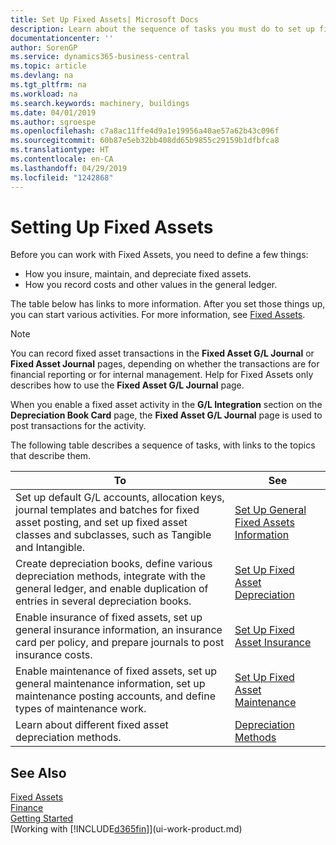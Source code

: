 ```yaml
---
title: Set Up Fixed Assets| Microsoft Docs
description: Learn about the sequence of tasks you must do to set up fixed assets, such as machinery or buildings.
documentationcenter: ''
author: SorenGP
ms.service: dynamics365-business-central
ms.topic: article
ms.devlang: na
ms.tgt_pltfrm: na
ms.workload: na
ms.search.keywords: machinery, buildings
ms.date: 04/01/2019
ms.author: sgroespe
ms.openlocfilehash: c7a8ac11ffe4d9a1e19956a40ae57a62b43c096f
ms.sourcegitcommit: 60b87e5eb32bb408dd65b9855c29159b1dfbfca8
ms.translationtype: HT
ms.contentlocale: en-CA
ms.lasthandoff: 04/29/2019
ms.locfileid: "1242868"
---
```

# <a name="setting-up-fixed-assets"></a>Setting Up Fixed Assets
Before you can work with Fixed Assets, you need to define a few things:  

* How you insure, maintain, and depreciate fixed assets.  
* How you record costs and other values in the general ledger.  

The table below has links to more information. After you set those things up, you can start various activities. For more information, see [Fixed Assets](fa-manage.md).  

> [!NOTE]  
>   You can record fixed asset transactions in the **Fixed Asset G/L Journal** or **Fixed Asset Journal** pages, depending on whether the transactions are for financial reporting or for internal management. Help for Fixed Assets only describes how to use the **Fixed Asset G/L Journal** page.  

When you enable a fixed asset activity in the **G/L Integration** section on the **Depreciation Book Card** page, the **Fixed Asset G/L Journal** page is used to post transactions for the activity.

The following table describes a sequence of tasks, with links to the topics that describe them.  

| To | See |
| --- | --- |
| Set up default G/L accounts, allocation keys, journal templates and batches for fixed asset posting, and set up fixed asset classes and subclasses, such as Tangible and Intangible. |[Set Up General Fixed Assets Information](fa-how-setup-general.md) |
| Create depreciation books, define various depreciation methods, integrate with the general ledger, and enable duplication of entries in several depreciation books. |[Set Up Fixed Asset Depreciation](fa-how-setup-depreciation.md) |
| Enable insurance of fixed assets, set up general insurance information, an insurance card per policy, and prepare journals to post insurance costs. |[Set Up Fixed Asset Insurance](fa-how-setup-insurance.md) |
| Enable maintenance of fixed assets, set up general maintenance information, set up maintenance posting accounts, and define types of maintenance work. |[Set Up Fixed Asset Maintenance](fa-how-setup-maintenance.md) |
| Learn about different fixed asset depreciation methods. |[Depreciation Methods](fa-depreciation-methods.md) |

## <a name="see-also"></a>See Also
[Fixed Assets](fa-manage.md)  
[Finance](finance.md)  
[Getting Started](product-get-started.md)  
[Working with [!INCLUDE[d365fin](includes/d365fin_md.md)]](ui-work-product.md)
